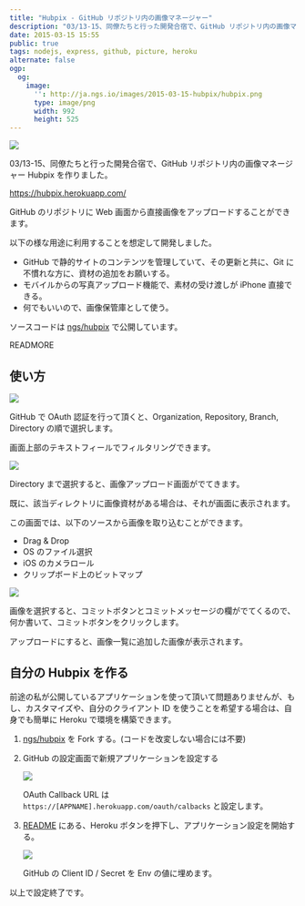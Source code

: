 ```yaml
---
title: "Hubpix - GitHub リポジトリ内の画像マネージャー"
description: "03/13-15、同僚たちと行った開発合宿で、GitHub リポジトリ内の画像マネージャー Hubpix を作りました。"
date: 2015-03-15 15:55
public: true
tags: nodejs, express, github, picture, heroku
alternate: false
ogp:
  og:
    image:
      '': http://ja.ngs.io/images/2015-03-15-hubpix/hubpix.png
      type: image/png
      width: 992
      height: 525
---
```


![](2015-03-15-hubpix/hubpix.png)

03/13-15、同僚たちと行った開発合宿で、GitHub リポジトリ内の画像マネージャー Hubpix を作りました。

https://hubpix.herokuapp.com/

GitHub のリポジトリに Web 画面から直接画像をアップロードすることができます。

以下の様な用途に利用することを想定して開発しました。

- GitHub で静的サイトのコンテンツを管理していて、その更新と共に、Git に不慣れな方に、資材の追加をお願いする。　
- モバイルからの写真アップロード機能で、素材の受け渡しが iPhone 直接できる。
- 何でもいいので、画像保管庫として使う。

ソースコードは [ngs/hubpix] で公開しています。

READMORE

## 使い方

![](2015-03-15-hubpix/hubpix.gif)

GitHub で OAuth 認証を行って頂くと、Organization, Repository, Branch, Directory の順で選択します。

画面上部のテキストフィールでフィルタリングできます。

![](2015-03-15-hubpix/screen2.png)

Directory まで選択すると、画像アップロード画面がでてきます。

既に、該当ディレクトリに画像資材がある場合は、それが画面に表示されます。

この画面では、以下のソースから画像を取り込むことができます。

- Drag & Drop
- OS のファイル選択
- iOS のカメラロール
- クリップボード上のビットマップ

![](2015-03-15-hubpix/screen3.png)

画像を選択すると、コミットボタンとコミットメッセージの欄がでてくるので、何か書いて、コミットボタンをクリックします。

アップロードにすると、画像一覧に追加した画像が表示されます。

## 自分の Hubpix を作る

前途の私が公開しているアプリケーションを使って頂いて問題ありませんが、もし、カスタマイズや、自分のクライアント ID を使うことを希望する場合は、自身でも簡単に Heroku で環境を構築できます。

1. [ngs/hubpix] を Fork  する。(コードを改変しない場合には不要)
2. GitHub の設定画面で新規アプリケーションを設定する

    ![](2015-03-15-hubpix/screen4.png)

    OAuth Callback URL は `https://[APPNAME].herokuapp.com/oauth/calbacks` と設定します。

3. [README] にある、Heroku ボタンを押下し、アプリケーション設定を開始する。

    ![](2015-03-15-hubpix/screen5.png)

    GitHub の Client ID / Secret を Env の値に埋めます。

以上で設定終了です。

[ngs/hubpix]: https://github.com/ngs/hubpix
[README]: https://github.com/ngs/hubpix#readme
